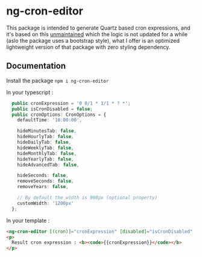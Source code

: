 # ng-cron-editor

This package is intended to generate Quartz based cron expressions, and it's based on this [unmaintained]('https://github.com/claudiuconstantin/cron-editor) which the logic is not updated for a while (aslo the package uses a bootstrap style), what I offer is an optimized lightweight version of that package with zero styling dependency.

## Documentation

Install the package `npm i ng-cron-editor`

In your typescript :
```typescript
  public cronExpression = '0 0/1 * 1/1 * ? *';
  public isCronDisabled = false;
  public cronOptions: CronOptions = {
    defaultTime: '10:00:00',

    hideMinutesTab: false,
    hideHourlyTab: false,
    hideDailyTab: false,
    hideWeeklyTab: false,
    hideMonthlyTab: false,
    hideYearlyTab: false,
    hideAdvancedTab: false,

    hideSeconds: false,
    removeSeconds: false,
    removeYears: false,

    // By default the width is 900px (optional property)
    customWidth: '1200px'
  };
```

In your template :

```html
<ng-cron-editor [(cron)]="cronExpression" [disabled]="isCronDisabled" [(options)]="cronOptions"></ng-cron-editor>
<p>
  Result cron expression : <b><code>{{cronExpression}}</code></b>
</p>
```
